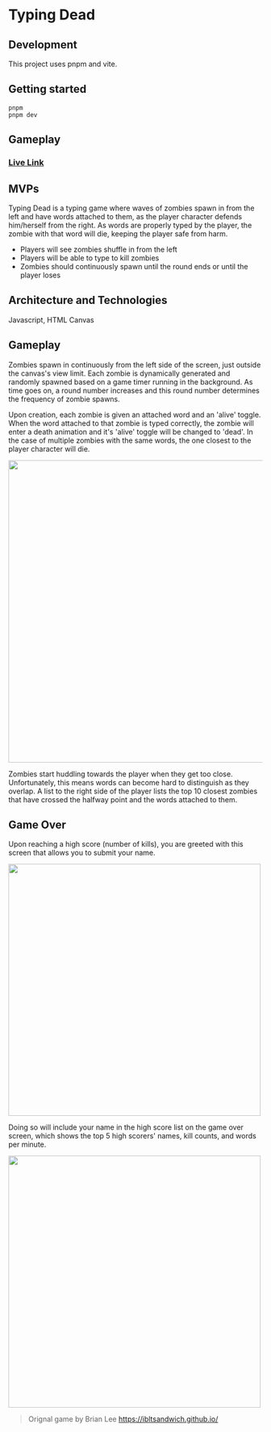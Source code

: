 # Typing Dead


## Development 

This project uses pnpm and vite.

## Getting started
```
pnpm
pnpm dev
```

## Gameplay
### [Live Link](https://ibltsandwich.github.io/Typing-Dead/)

## MVPs

Typing Dead is a typing game where waves of zombies spawn in from the left and have words attached to them, as the player character defends him/herself from the right. As words are properly typed by the player, the zombie with that word will die, keeping the player safe from harm.

 - Players will see zombies shuffle in from the left
 - Players will be able to type to kill zombies
 - Zombies should continuously spawn until the round ends or until the player loses

## Architecture and Technologies

Javascript, HTML Canvas

## Gameplay

Zombies spawn in continuously from the left side of the screen, just outside the canvas's view limit.
Each zombie is dynamically generated and randomly spawned based on a game timer running in the background.
As time goes on, a round number increases and this round number determines the frequency of zombie spawns.  

Upon creation, each zombie is given an attached word and an 'alive' toggle. When the word attached to that zombie is typed correctly, the zombie will enter a death animation and it's 'alive' toggle will be changed to 'dead'.
In the case of multiple zombies with the same words, the one closest to the player character will die.

<img src="https://i.imgur.com/RtTZOoI.png" width="600">

Zombies start huddling towards the player when they get too close. Unfortunately, this means words can become hard to distinguish as they overlap. A list to the right side of the player lists the top 10 closest zombies that have crossed the halfway point and the words attached to them.


## Game Over

Upon reaching a high score (number of kills), you are greeted with this screen that allows you to submit your name.

<img src="https://i.imgur.com/9b3hvk7.png" width="500"/>

Doing so will include your name in the high score list on the game over screen, which shows the top 5 high scorers' names, kill counts, and words per minute.

<img src="https://i.imgur.com/YgvFB6Q.png" width="500"/>

> Orignal game by Brian Lee https://ibltsandwich.github.io/